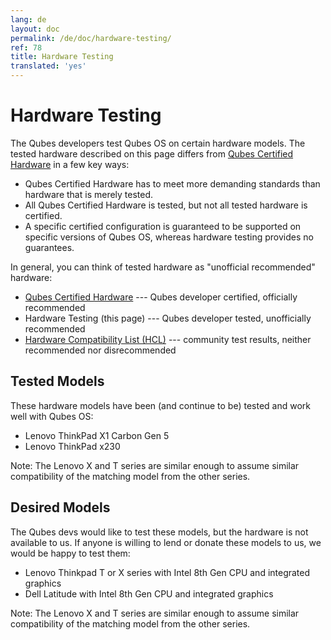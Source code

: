 ```yaml
---
lang: de
layout: doc
permalink: /de/doc/hardware-testing/
ref: 78
title: Hardware Testing
translated: 'yes'
---
```


# Hardware Testing

The Qubes developers test Qubes OS on certain hardware models.
The tested hardware described on this page differs from [Qubes Certified Hardware] in a few key ways:

 - Qubes Certified Hardware has to meet more demanding standards than hardware that is merely tested.
 - All Qubes Certified Hardware is tested, but not all tested hardware is certified.
 - A specific certified configuration is guaranteed to be supported on specific versions of Qubes OS, whereas hardware testing provides no guarantees.

In general, you can think of tested hardware as "unofficial recommended" hardware:

 - [Qubes Certified Hardware] --- Qubes developer certified, officially recommended
 - Hardware Testing (this page) --- Qubes developer tested, unofficially recommended
 - [Hardware Compatibility List (HCL)] --- community test results, neither recommended nor disrecommended

## Tested Models

These hardware models have been (and continue to be) tested and work well with Qubes OS:

 - Lenovo ThinkPad X1 Carbon Gen 5
 - Lenovo ThinkPad x230

Note: The Lenovo X and T series are similar enough to assume similar compatibility of the matching model from the other series.

## Desired Models

The Qubes devs would like to test these models, but the hardware is not available to us.
If anyone is willing to lend or donate these models to us, we would be happy to test them:

 - Lenovo Thinkpad T or X series with Intel 8th Gen CPU and integrated graphics
 - Dell Latitude with Intel 8th Gen CPU and integrated graphics

Note: The Lenovo X and T series are similar enough to assume similar compatibility of the matching model from the other series.


[Qubes Certified Hardware]: /de/doc/certified-hardware/
[Hardware Compatibility List (HCL)]: /de/hcl/